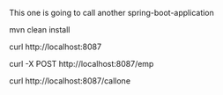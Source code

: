 This one is going to call another spring-boot-application

mvn clean install

curl  http://localhost:8087

curl -X POST http://localhost:8087/emp

curl  http://localhost:8087/callone

